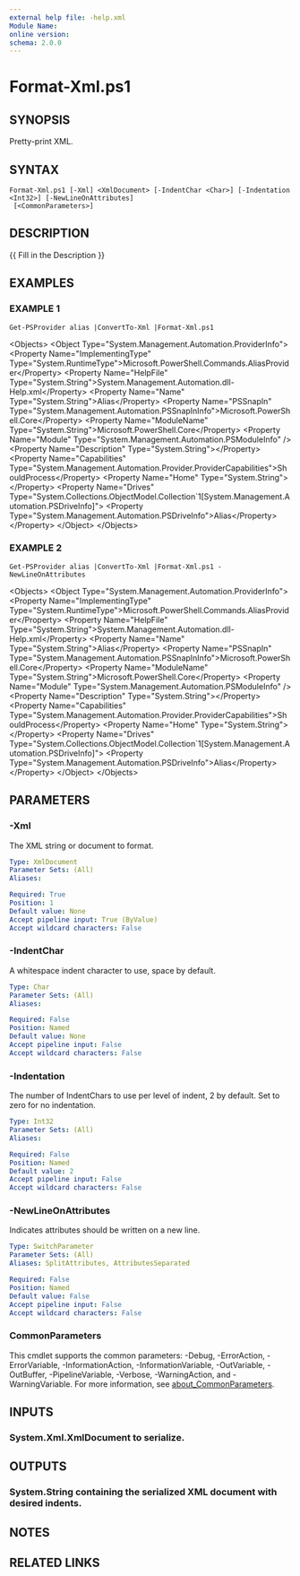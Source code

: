 ```yaml
---
external help file: -help.xml
Module Name:
online version:
schema: 2.0.0
---
```


# Format-Xml.ps1

## SYNOPSIS
Pretty-print XML.

## SYNTAX

```
Format-Xml.ps1 [-Xml] <XmlDocument> [-IndentChar <Char>] [-Indentation <Int32>] [-NewLineOnAttributes]
 [<CommonParameters>]
```

## DESCRIPTION
{{ Fill in the Description }}

## EXAMPLES

### EXAMPLE 1
```
Get-PSProvider alias |ConvertTo-Xml |Format-Xml.ps1
```

\<Objects\>
  \<Object Type="System.Management.Automation.ProviderInfo"\>
    \<Property Name="ImplementingType" Type="System.RuntimeType"\>Microsoft.PowerShell.Commands.AliasProvider\</Property\>
    \<Property Name="HelpFile" Type="System.String"\>System.Management.Automation.dll-Help.xml\</Property\>
    \<Property Name="Name" Type="System.String"\>Alias\</Property\>
    \<Property Name="PSSnapIn" Type="System.Management.Automation.PSSnapInInfo"\>Microsoft.PowerShell.Core\</Property\>
    \<Property Name="ModuleName" Type="System.String"\>Microsoft.PowerShell.Core\</Property\>
    \<Property Name="Module" Type="System.Management.Automation.PSModuleInfo" /\>
    \<Property Name="Description" Type="System.String"\>\</Property\>
    \<Property Name="Capabilities" Type="System.Management.Automation.Provider.ProviderCapabilities"\>ShouldProcess\</Property\>
    \<Property Name="Home" Type="System.String"\>\</Property\>
    \<Property Name="Drives" Type="System.Collections.ObjectModel.Collection\`1\[System.Management.Automation.PSDriveInfo\]"\>
      \<Property Type="System.Management.Automation.PSDriveInfo"\>Alias\</Property\>
    \</Property\>
  \</Object\>
\</Objects\>

### EXAMPLE 2
```
Get-PSProvider alias |ConvertTo-Xml |Format-Xml.ps1 -NewLineOnAttributes
```

\<Objects\>
  \<Object
    Type="System.Management.Automation.ProviderInfo"\>
    \<Property
      Name="ImplementingType"
      Type="System.RuntimeType"\>Microsoft.PowerShell.Commands.AliasProvider\</Property\>
    \<Property
      Name="HelpFile"
      Type="System.String"\>System.Management.Automation.dll-Help.xml\</Property\>
    \<Property
      Name="Name"
      Type="System.String"\>Alias\</Property\>
    \<Property
      Name="PSSnapIn"
      Type="System.Management.Automation.PSSnapInInfo"\>Microsoft.PowerShell.Core\</Property\>
    \<Property
      Name="ModuleName"
      Type="System.String"\>Microsoft.PowerShell.Core\</Property\>
    \<Property
      Name="Module"
      Type="System.Management.Automation.PSModuleInfo" /\>
    \<Property
      Name="Description"
      Type="System.String"\>\</Property\>
    \<Property
      Name="Capabilities"
      Type="System.Management.Automation.Provider.ProviderCapabilities"\>ShouldProcess\</Property\>
    \<Property
      Name="Home"
      Type="System.String"\>\</Property\>
    \<Property
      Name="Drives"
      Type="System.Collections.ObjectModel.Collection\`1\[System.Management.Automation.PSDriveInfo\]"\>
      \<Property
        Type="System.Management.Automation.PSDriveInfo"\>Alias\</Property\>
    \</Property\>
  \</Object\>
\</Objects\>

## PARAMETERS

### -Xml
The XML string or document to format.

```yaml
Type: XmlDocument
Parameter Sets: (All)
Aliases:

Required: True
Position: 1
Default value: None
Accept pipeline input: True (ByValue)
Accept wildcard characters: False
```

### -IndentChar
A whitespace indent character to use, space by default.

```yaml
Type: Char
Parameter Sets: (All)
Aliases:

Required: False
Position: Named
Default value: None
Accept pipeline input: False
Accept wildcard characters: False
```

### -Indentation
The number of IndentChars to use per level of indent, 2 by default.
Set to zero for no indentation.

```yaml
Type: Int32
Parameter Sets: (All)
Aliases:

Required: False
Position: Named
Default value: 2
Accept pipeline input: False
Accept wildcard characters: False
```

### -NewLineOnAttributes
Indicates attributes should be written on a new line.

```yaml
Type: SwitchParameter
Parameter Sets: (All)
Aliases: SplitAttributes, AttributesSeparated

Required: False
Position: Named
Default value: False
Accept pipeline input: False
Accept wildcard characters: False
```

### CommonParameters
This cmdlet supports the common parameters: -Debug, -ErrorAction, -ErrorVariable, -InformationAction, -InformationVariable, -OutVariable, -OutBuffer, -PipelineVariable, -Verbose, -WarningAction, and -WarningVariable. For more information, see [about_CommonParameters](http://go.microsoft.com/fwlink/?LinkID=113216).

## INPUTS

### System.Xml.XmlDocument to serialize.
## OUTPUTS

### System.String containing the serialized XML document with desired indents.
## NOTES

## RELATED LINKS
